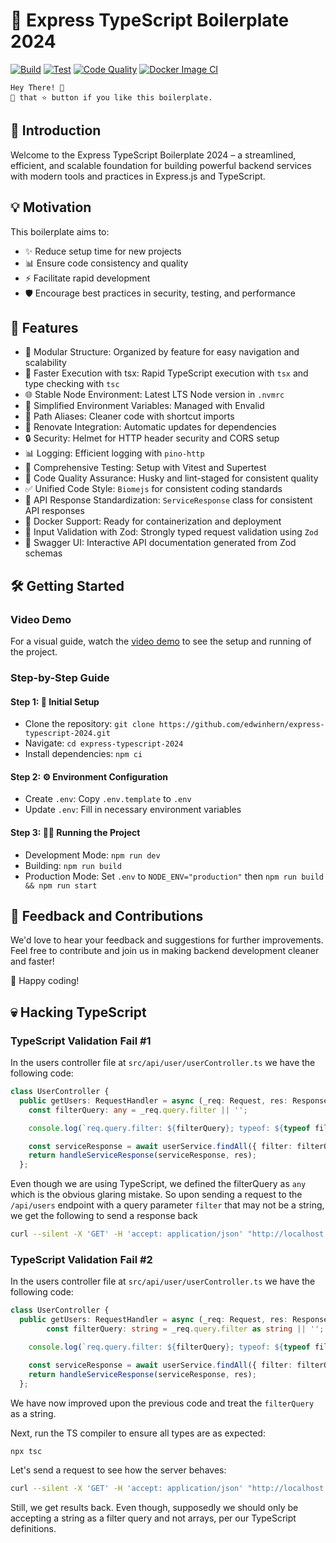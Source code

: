 # 🚀 Express TypeScript Boilerplate 2024

[![Build](https://github.com/edwinhern/express-typescript-2024/actions/workflows/build.yml/badge.svg)](https://github.com/edwinhern/express-typescript-2024/actions/workflows/build.yml)
[![Test](https://github.com/edwinhern/express-typescript-2024/actions/workflows/test.yml/badge.svg)](https://github.com/edwinhern/express-typescript-2024/actions/workflows/test.yml)
[![Code Quality](https://github.com/edwinhern/express-typescript-2024/actions/workflows/code-quality.yml/badge.svg)](https://github.com/edwinhern/express-typescript-2024/actions/workflows/code-quality.yml)
[![Docker Image CI](https://github.com/edwinhern/express-typescript-2024/actions/workflows/docker-image.yml/badge.svg)](https://github.com/edwinhern/express-typescript-2024/actions/workflows/docker-image.yml)

``` code
Hey There! 🙌 
🤾 that ⭐️ button if you like this boilerplate. 
```

## 🌟 Introduction

Welcome to the Express TypeScript Boilerplate 2024 – a streamlined, efficient, and scalable foundation for building powerful backend services with modern tools and practices in Express.js and TypeScript.

## 💡 Motivation

This boilerplate aims to:

- ✨ Reduce setup time for new projects
- 📊 Ensure code consistency and quality
- ⚡  Facilitate rapid development
- 🛡️ Encourage best practices in security, testing, and performance

## 🚀 Features

- 📁 Modular Structure: Organized by feature for easy navigation and scalability
- 💨 Faster Execution with tsx: Rapid TypeScript execution with `tsx` and type checking with `tsc`
- 🌐 Stable Node Environment: Latest LTS Node version in `.nvmrc`
- 🔧 Simplified Environment Variables: Managed with Envalid
- 🔗 Path Aliases: Cleaner code with shortcut imports
- 🔄 Renovate Integration: Automatic updates for dependencies
- 🔒 Security: Helmet for HTTP header security and CORS setup
- 📊 Logging: Efficient logging with `pino-http`
- 🧪 Comprehensive Testing: Setup with Vitest and Supertest
- 🔑 Code Quality Assurance: Husky and lint-staged for consistent quality
- ✅ Unified Code Style: `Biomejs` for consistent coding standards
- 📃 API Response Standardization: `ServiceResponse` class for consistent API responses
- 🐳 Docker Support: Ready for containerization and deployment
- 📝 Input Validation with Zod: Strongly typed request validation using `Zod`
- 🧩 Swagger UI: Interactive API documentation generated from Zod schemas

## 🛠️ Getting Started

### Video Demo

For a visual guide, watch the [video demo](https://github.com/user-attachments/assets/b1698dac-d582-45a0-8d61-31131732b74e) to see the setup and running of the project.

### Step-by-Step Guide

#### Step 1: 🚀 Initial Setup

- Clone the repository: `git clone https://github.com/edwinhern/express-typescript-2024.git`
- Navigate: `cd express-typescript-2024`
- Install dependencies: `npm ci`

#### Step 2: ⚙️ Environment Configuration

- Create `.env`: Copy `.env.template` to `.env`
- Update `.env`: Fill in necessary environment variables

#### Step 3: 🏃‍♂️ Running the Project

- Development Mode: `npm run dev`
- Building: `npm run build`
- Production Mode: Set `.env` to `NODE_ENV="production"` then `npm run build && npm run start`

## 🤝 Feedback and Contributions

We'd love to hear your feedback and suggestions for further improvements. Feel free to contribute and join us in making backend development cleaner and faster!

🎉 Happy coding!

## 💀 Hacking TypeScript

### TypeScript Validation Fail #1

In the users controller file at `src/api/user/userController.ts` we have the following code:

```typescript
class UserController {
  public getUsers: RequestHandler = async (_req: Request, res: Response) => {
    const filterQuery: any = _req.query.filter || '';

    console.log(`req.query.filter: ${filterQuery}; typeof: ${typeof filterQuery}`);

    const serviceResponse = await userService.findAll({ filter: filterQuery });
    return handleServiceResponse(serviceResponse, res);
  };
```

Even though we are using TypeScript, we defined the filterQuery as `any` which is the obvious glaring mistake. So upon sending a request to the `/api/users` endpoint with a query parameter `filter` that may not be a string, we get the following to send a response back

```bash
curl --silent -X 'GET' -H 'accept: application/json' "http://localhost:8080/users?filter[]=A"| jq
```

### TypeScript Validation Fail #2

In the users controller file at `src/api/user/userController.ts` we have the following code:

```typescript
class UserController {
  public getUsers: RequestHandler = async (_req: Request, res: Response) => {
        const filterQuery: string = _req.query.filter as string || '';

    console.log(`req.query.filter: ${filterQuery}; typeof: ${typeof filterQuery}`);

    const serviceResponse = await userService.findAll({ filter: filterQuery });
    return handleServiceResponse(serviceResponse, res);
  };
```

We have now improved upon the previous code and treat the `filterQuery` as a string.

Next, run the TS compiler to ensure all types are as expected:

```bash
npx tsc
```

Let's send a request to see how the server behaves:

```bash
curl --silent -X 'GET' -H 'accept: application/json' "http://localhost:8080/users?filter[]=A"| jq
```

Still, we get results back. Even though, supposedly we should only be accepting a string as a filter query and not arrays, per our TypeScript definitions.

